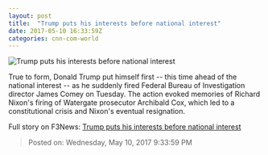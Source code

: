 ```yaml
---
layout: post
title:  "Trump puts his interests before national interest"
date: 2017-05-10 16:33:59Z
categories: cnn-com-world
---
```


![Trump puts his interests before national interest](http://i2.cdn.cnn.com/cnnnext/dam/assets/170509184450-0509-comey-trump-split-super-tease.jpg)

True to form, Donald Trump put himself first -- this time ahead of the national interest -- as he suddenly fired Federal Bureau of Investigation director James Comey on Tuesday. The action evoked memories of Richard Nixon's firing of Watergate prosecutor Archibald Cox, which led to a constitutional crisis and Nixon's eventual resignation.


Full story on F3News: [Trump puts his interests before national interest](http://www.f3nws.com/n/KnaRED)

> Posted on: Wednesday, May 10, 2017 9:33:59 PM
